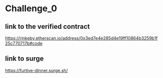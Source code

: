 # Challenge_0

## link to the verified contract
https://rinkeby.etherscan.io/address/0x3ed7e4e285d4e19ff10864b3259b1f25c770717b#code

## link to surge
https://furtive-dinner.surge.sh/
